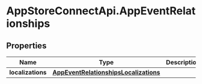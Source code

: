 # AppStoreConnectApi.AppEventRelationships

## Properties

Name | Type | Description | Notes
------------ | ------------- | ------------- | -------------
**localizations** | [**AppEventRelationshipsLocalizations**](AppEventRelationshipsLocalizations.md) |  | [optional] 


